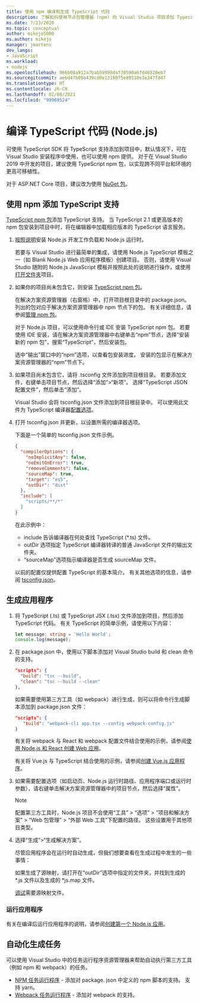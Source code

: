 ```yaml
---
title: 使用 npm 编译和生成 TypeScript 代码
description: 了解如何使用节点包管理器 (npm) 向 Visual Studio 项目添加 Typescript 支持。
ms.date: 7/23/2020
ms.topic: conceptual
author: mikejo5000
ms.author: mikejo
manager: jmartens
dev_langs:
- JavaScript
ms.workload:
- nodejs
ms.openlocfilehash: 966b08a912a7bab59998daf39590a6fd46920eb7
ms.sourcegitcommit: ae6d47b09a439cd0e13180f5e89510e3e347fd47
ms.translationtype: HT
ms.contentlocale: zh-CN
ms.lasthandoff: 02/08/2021
ms.locfileid: "99969524"
---
```

# <a name="compile-typescript-code-nodejs"></a>编译 TypeScript 代码 (Node.js)

可使用 TypeScript SDK 将 TypeScript 支持添加到项目中，默认情况下，可在 Visual Studio 安装程序中使用，也可以使用 npm 提供。 对于在 Visual Studio 2019 中开发的项目，建议使用 TypeScript npm 包，以实现跨不同平台和环境的更高可移植性。

对于 ASP.NET Core 项目，建议改为使用 [NuGet 包](../javascript/compile-typescript-code-nuget.md)。

## <a name="add-typescript-support-using-npm"></a>使用 npm 添加 TypeScript 支持

[TypeScript npm 包](https://www.npmjs.com/package/typescript)添加 TypeScript 支持。 当 TypeScript 2.1 或更高版本的 npm 包安装到项目中时，将在编辑器中加载相应版本的 TypeScript 语言服务。

1. [按照说明](../ide/quickstart-nodejs.md?toc=%252fvisualstudio%252fjavascript%252ftoc.json)安装 Node.js 开发工作负载和 Node.js 运行时。

   若要与 Visual Studio 进行最简单的集成，请使用 Node.js TypeScript 模板之一（如 Blank Node.js Web 应用程序模板）创建项目。 否则，请使用 Visual Studio 随附的 Node.js JavaScript 模板并按照此处的说明进行操作，或使用[打开文件夹](../javascript/develop-javascript-code-without-solutions-projects.md)项目。

1. 如果你的项目尚未包含它，则安装 [TypeScript npm 包](https://www.npmjs.com/package/typescript)。

   在解决方案资源管理器（右窗格）中，打开项目根目录中的 package.json。 列出的包对应于解决方案资源管理器中 npm 节点下的包。 有关详细信息，请参阅[管理 npm 包](../javascript/npm-package-management.md)。

   对于 Node.js 项目，可以使用命令行或 IDE 安装 TypeScript npm 包。 若要使用 IDE 安装，请在解决方案资源管理器中右键单击“npm”节点，选择“安装新的 npm 包”，搜索“TypeScript”，然后安装包。

   选中“输出”窗口中的“npm”选项，以查看包安装进度。 安装的包显示在解决方案资源管理器的“npm”节点下。

1. 如果项目尚未包含它，请将 .tsconfig 文件添加到项目根目录。 若要添加文件，右键单击项目节点，然后选择“添加”>“新项”。 选择“TypeScript JSON 配置文件”，然后单击“添加”。

   Visual Studio 会将 tsconfig.json 文件添加到项目根目录中。 可以使用此文件为 TypeScript 编译器[配置选项](https://www.typescriptlang.org/docs/handbook/tsconfig-json.html)。

1. 打开 tsconfig.json 并更新，以设置所需的编译器选项。

   下面是一个简单的 tsconfig.json 文件示例。

   ```json
   {
     "compilerOptions": {
       "noImplicitAny": false,
       "noEmitOnError": true,
       "removeComments": false,
       "sourceMap": true,
       "target": "es5",
       "outDir": "dist"
     },
     "include": [
       "scripts/**/*"
     ]
   }
   ```

   在此示例中：
   - include 告诉编译器在何处查找 TypeScript (*.ts) 文件。
   - outDir 选项指定 TypeScript 编译器转译的普通 JavaScript 文件的输出文件夹。
   - “sourceMap”选项指示编译器是否生成 sourceMap 文件。

   以前的配置仅提供配置 TypeScript 的基本简介。 有关其他选项的信息，请参阅 [tsconfig.json](https://www.typescriptlang.org/docs/handbook/tsconfig-json.html)。

## <a name="build-the-application"></a>生成应用程序

1. 将 TypeScript (.ts) 或 TypeScript JSX (.tsx) 文件添加到项目，然后添加 TypeScript 代码。 有关 TypeScript 的简单示例，请使用以下内容：

   ```typescript
   let message: string = 'Hello World';
   console.log(message);
   ```

1. 在 package.json 中，使用以下脚本添加对 Visual Studio build 和 clean 命令的支持。

   ```json
   "scripts": {
     "build": "tsc --build",
     "clean": "tsc --build --clean"
   },
   ```

   如果需要使用第三方工具（如 webpack）进行生成，则可以将命令行生成脚本添加到 package.json 文件：

   ```json
   "scripts": {
      "build": "webpack-cli app.tsx --config webpack-config.js"
   }
   ```

   有关将 webpack 与 React 和 webpack 配置文件结合使用的示例，请参阅[使用 Node.js 和 React 创建 Web 应用](../javascript/tutorial-nodejs-with-react-and-jsx.md)。

   有关将 Vue.js 与 TypeScript 结合使用的示例，请参阅[创建 Vue.js 应用程序](/javascript/create-application-with-vuejs)。

1. 如果需要配置选项（如启动页、Node.js 运行时路径、应用程序端口或运行时参数），请右键单击解决方案资源管理器中的项目节点，然后选择“属性”。

   >[!NOTE]
   > 配置第三方工具时，Node.js 项目不会使用“工具” > “选项” > “项目和解决方案” > “Web 包管理” > “外部 Web 工具”下配置的路径。 这些设置用于其他项目类型。

1. 选择“生成”>“生成解决方案”。

   尽管应用程序会在运行时自动生成，但我们想要查看在生成过程中发生的一些事情：

   如果生成了源映射，请打开在“outDir”选项中指定的文件夹，并找到生成的 \*.js 文件以及生成的 \*js.map 文件。

   [调试](../javascript/debug-nodejs.md)需要源映射文件。

### <a name="run-the-application"></a>运行应用程序

有关在编译后运行应用程序的说明，请参阅[创建第一个 Node.js 应用](../ide/quickstart-nodejs.md?toc=%252fvisualstudio%252fjavascript%252ftoc.json#run-the-application)。

## <a name="automate-build-tasks"></a>自动化生成任务

可以使用 Visual Studio 中的任务运行程序资源管理器来帮助自动执行第三方工具（例如 npm 和 webpack）的任务。

- [NPM 任务运行程序](https://marketplace.visualstudio.com/items?itemName=MadsKristensen.NPMTaskRunner) - 添加对 package. json 中定义的 npm 脚本的支持。 支持 yarn。
- [Webpack 任务运行程序](https://marketplace.visualstudio.com/items?itemName=MadsKristensen.WebPackTaskRunner) - 添加对 webpack 的支持。